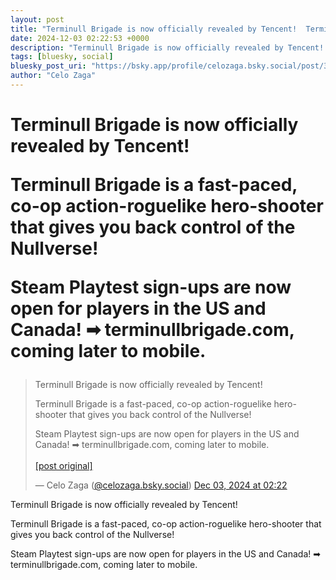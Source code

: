 ```yaml
---
layout: post
title: "Terminull Brigade is now officially revealed by Tencent!  Terminull Brigade is a fast-paced, co-op action-roguelike hero-shooter that gives you back control of the Nullverse!   Steam Playtest sign-ups are now open for players in the US and Canada! ➡ terminullbrigade.com, coming later to mobile."
date: 2024-12-03 02:22:53 +0000
description: "Terminull Brigade is now officially revealed by Tencent!  Terminull Brigade is a fast-paced, co-op action-roguelike hero-shooter that gives you back con..."
tags: [bluesky, social]
bluesky_post_uri: "https://bsky.app/profile/celozaga.bsky.social/post/3lcelfrar7k25"
author: "Celo Zaga"
---
```


<h1 class="bluesky-post-title">Terminull Brigade is now officially revealed by Tencent!

Terminull Brigade is a fast-paced, co-op action-roguelike hero-shooter that gives you back control of the Nullverse! 

Steam Playtest sign-ups are now open for players in the US and Canada! ➡ terminullbrigade.com, coming later to mobile.</h1>


<blockquote class="bluesky-embed" data-bluesky-uri="at://did:plc:lmh6rennptq77inaztnovw4b/app.bsky.feed.post/3lcelfrar7k25" data-bluesky-embed-color-mode="system">
<p lang="">Terminull Brigade is now officially revealed by Tencent!

Terminull Brigade is a fast-paced, co-op action-roguelike hero-shooter that gives you back control of the Nullverse! 

Steam Playtest sign-ups are now open for players in the US and Canada! ➡ terminullbrigade.com, coming later to mobile.<br><br><a href="https://bsky.app/profile/celozaga.bsky.social/post/3lcelfrar7k25">[post original]</a></p>
&mdash; Celo Zaga (<a href="https://bsky.app/profile/did:plc:lmh6rennptq77inaztnovw4b">@celozaga.bsky.social</a>) <a href="https://bsky.app/profile/celozaga.bsky.social/post/3lcelfrar7k25">Dec 03, 2024 at 02:22</a>
</blockquote>
<script async src="https://embed.bsky.app/static/embed.js" charset="utf-8"></script>


<p class="bluesky-post-description">Terminull Brigade is now officially revealed by Tencent!

Terminull Brigade is a fast-paced, co-op action-roguelike hero-shooter that gives you back control of the Nullverse! 

Steam Playtest sign-ups are now open for players in the US and Canada! ➡ terminullbrigade.com, coming later to mobile.</p>

